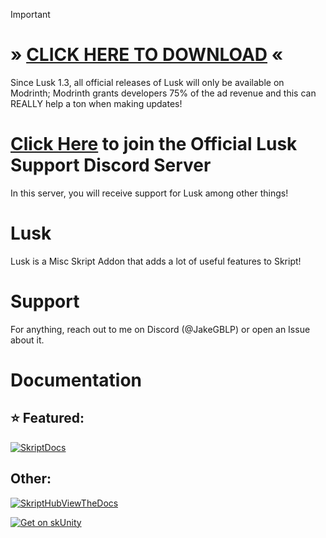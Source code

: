 > [!IMPORTANT]
> # » [CLICK HERE TO DOWNLOAD](https://modrinth.com/plugin/lusk) «
> Since Lusk 1.3, all official releases of Lusk will only be available on Modrinth; Modrinth grants developers 75% of the ad revenue and this can REALLY help a ton when making updates!

# [Click Here](https://discord.gg/XmBfsfzudJ) to join the Official Lusk Support Discord Server

In this server, you will receive support for Lusk among other things!

# Lusk

Lusk is a Misc Skript Addon that adds a lot of useful features to Skript!

# Support

For anything, reach out to me on Discord (@JakeGBLP) or open an Issue about it.

# Documentation

## ⭐ Featured:

[![SkriptDocs](http://skdocs.org/viewdocs.png)](https://skdocs.org/?addon=lusk)

## Other:
[![SkriptHubViewTheDocs](http://skripthub.net/static/addon/ViewTheDocsButton.png)](http://skripthub.net/docs/?addon=Lusk)

[![Get on skUnity](https://skunity.com/branding/buttons/get_on_docs.png)](https://docs.skunity.com/syntax/search/addon:lusk)